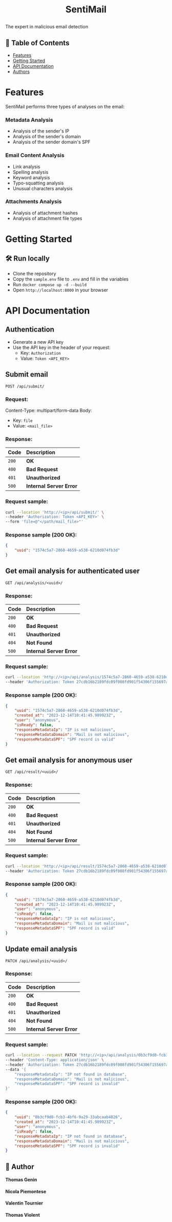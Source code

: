 # <p align="center">SentiMail</p>
  
The expert in malicious email detection

## 📝 Table of Contents

- [Features](#features)
- [Getting Started](#getting_started)
- [API Documentation](#api_documentation)
- [Authors](#authors)

# Features <a name = "features"></a>
SentiMail performs three types of analyses on the email:

### Metadata Analysis
- Analysis of the sender's IP
- Analysis of the sender's domain
- Analysis of the sender domain's SPF
### Email Content Analysis
- Link analysis
- Spelling analysis
- Keyword analysis
- Typo-squatting analysis
- Unusual characters analysis
### Attachments Analysis
- Analysis of attachment hashes
- Analysis of attachment file types
  

    
# Getting Started <a name = "getting_started"></a>
## 🛠️ Run locally 
- Clone the repository
- Copy the `sample.env` file to `.env` and fill in the variables
- Run `docker compose up -d --build`
- Open `http://localhost:8000` in your browser


# API Documentation <a name = "api_documentation"></a>

## Authentication
- Generate a new API key
- Use the API key in the header of your request:
  - Key: `Authorization`
  - Value: `Token <API_KEY>`

## Submit email
```http
POST /api/submit/
```
### Request:

Content-Type: multipart/form-data
Body:
  - Key: `file`
  - Value: `<mail_file>`
  
### Response:
| Code | Description                |
| :-------- | :------------------------- |
| `200`   | **OK**    |
| `400`  | **Bad Request**   |
| `401`| **Unauthorized** |
| `500`| **Internal Server Error** |

### Request sample:
```bash
curl --location 'http://<ip>/api/submit/' \
--header 'Authorization: Token <API_KEY>' \
--form 'file=@"</path/mail_file>"'
```

### Response sample (200 OK):
```json
{
    "uuid": "1574c5a7-2860-4659-a538-6210d074fb3d"
}
```

## Get email analysis for authenticated user

```http
GET /api/analysis/<uuid>/
```

### Response:
| Code | Description                |
| :-------- | :------------------------- |
| `200`   | **OK**    |
| `400`  | **Bad Request**   |
| `401`| **Unauthorized** |
| `404`| **Not Found** |
| `500`| **Internal Server Error** |

### Request sample:
```bash
curl --location 'http://<ip>/api/analysis/1574c5a7-2860-4659-a538-6210d074fb3d' \
--header 'Authorization: Token 27cdb16b2189fdc09f008fd901f54306f155697a'
```

### Response sample (200 OK):
```json
{
    "uuid": "1574c5a7-2860-4659-a538-6210d074fb3d",
    "created_at": "2023-12-14T10:41:45.989923Z",
    "user": "anonymous",
    "isReady": false,
    "responseMetadataIp": "IP is not malicious",
    "responseMetadataDomain": "Mail is not malicious",
    "responseMetadataSPF": "SPF record is valid"
}
```

## Get email analysis for anonymous user
```http
GET /api/result/<uuid>/
```

### Response:
| Code | Description                |
| :-------- | :------------------------- |
| `200`   | **OK**    |
| `400`  | **Bad Request**   |
| `401`| **Unauthorized** |
| `404`| **Not Found** |
| `500`| **Internal Server Error** |

### Request sample:
```bash
curl --location 'http://<ip>/api/result/1574c5a7-2860-4659-a538-6210d074fb3d' \
--header 'Authorization: Token 27cdb16b2189fdc09f008fd901f54306f155697a'
```

### Response sample (200 OK):
```json
{
    "uuid": "1574c5a7-2860-4659-a538-6210d074fb3d",
    "created_at": "2023-12-14T10:41:45.989923Z",
    "user": "anonymous",
    "isReady": false,
    "responseMetadataIp": "IP is not malicious",
    "responseMetadataDomain": "Mail is not malicious",
    "responseMetadataSPF": "SPF record is valid"
}
```



## Update email analysis
```http
PATCH /api/analysis/<uuid>/
```

### Response:
| Code | Description                |
| :-------- | :------------------------- |
| `200`   | **OK**    |
| `400`  | **Bad Request**   |
| `401`| **Unauthorized** |
| `404`| **Not Found** |
| `500`| **Internal Server Error** |

### Request sample:
```bash
curl --location --request PATCH 'http://<ip>/api/analysis/0b3cf9d0-fcb3-4bf6-9a29-33abcaab4826/' \
--header 'Content-Type: application/json' \
--header 'Authorization: Token 27cdb16b2189fdc09f008fd901f54306f155697a' \
--data '{
    "responseMetadataIp": "IP not found in database",
    "responseMetadataDomain": "Mail is not malicious",
    "responseMetadataSPF": "SPF record is invalid"
}'
```

### Response sample (200 OK):
```json
{
    "uuid": "0b3cf9d0-fcb3-4bf6-9a29-33abcaab4826",
    "created_at": "2023-12-14T10:41:45.989923Z",
    "user": "anonymous",
    "isReady": false,
    "responseMetadataIp": "IP not found in database",
    "responseMetadataDomain": "Mail is not malicious",
    "responseMetadataSPF": "SPF record is invalid"
}
```


        
## 🙇 Author <a name = "authors"></a> 
#### Thomas Genin
#### Nicola Piemontese
#### Valentin Tournier
#### Thomas Violent

        